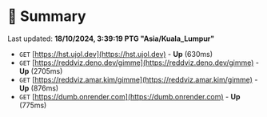 # 📖 Summary
Last updated: **18/10/2024, 3:39:19 PTG "Asia/Kuala_Lumpur"**

- `GET` [https://hst.ujol.dev](https://hst.ujol.dev) - **Up** (630ms)
- `GET` [https://reddviz.deno.dev/gimme](https://reddviz.deno.dev/gimme) - **Up** (2705ms)
- `GET` [https://reddviz.amar.kim/gimme](https://reddviz.amar.kim/gimme) - **Up** (876ms)
- `GET` [https://dumb.onrender.com](https://dumb.onrender.com) - **Up** (775ms)
